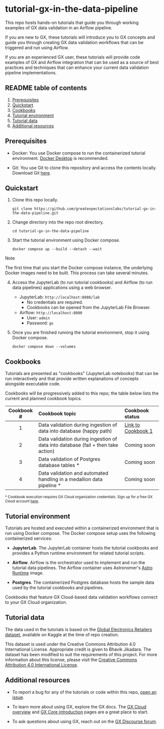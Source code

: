 # tutorial-gx-in-the-data-pipeline
This repo hosts hands-on tutorials that guide you through working examples of GX data validation in an Airflow pipeline.

If you are new to GX, these tutorials will introduce you to GX concepts and guide you through creating GX data validation workflows that can be triggered and run using Airflow.

If you are an experienced GX user, these tutorials will provide code examples of GX and Airflow integration that can be used as a source of best practices and techniques that can enhance your current data validation pipeline implementations.

## README table of contents
1. [Prerequisites](#prerequisites)
1. [Quickstart](#quickstart)
1. [Cookbooks](#cookbooks)
1. [Tutorial environment](#tutorial-environment)
1. [Tutorial data](#tutorial-data)
1. [Additional resources](#additional-resources)

## Prerequisites
* Docker: You use Docker compose to run the containerized tutorial environment. [Docker Desktop](https://www.docker.com/products/docker-desktop/) is recommended.

* Git: You use Git to clone this repository and access the contents locally. Download Git [here](https://git-scm.com/downloads).

## Quickstart
1. Clone this repo locally.
    ```
    git clone https://github.com/greatexpectationslabs/tutorial-gx-in-the-data-pipeline.git
    ```

2. Change directory into the repo root directory.
   ```
   cd tutorial-gx-in-the-data-pipeline
   ```

3. Start the tutorial environment using Docker compose.
   ```
   docker compose up --build --detach --wait
   ```

> [!NOTE]
> The first time that you start the Docker compose instance, the underlying Docker images need to be built. This process can take several minutes.

4. Access the JupyterLab (to run tutorial cookbooks) and Airflow (to run data pipelines) applications using a web browser.
   * JupyterLab: `http://localhost:8888/lab`
     * No credentials are required.
     * Cookbooks can be opened from the JupyterLab File Browser.
   * Airflow: `http://localhost:8080`
     * User: `admin`
     * Password: `gx`

5. Once you are finished running the tutorial environment, stop it using Docker compose.
   ```
   docker compose down --volumes
   ```

## Cookbooks

Tutorials are presented as "cookbooks" (JupyterLab notebooks) that can be run interactively and that provide written explanations of concepts alongside executable code.

Cookbooks will be progressively added to this repo; the table below lists the current and planned cookbook topics.

| Cookbook # | Cookbook topic | Cookbook status |
| :--: | :-- | :-- |
| 1 | Data validation during ingestion of data into database (happy path) | [Link to Cookbook 1](cookbooks/Cookbook_1_Validate_data_during_ingestion_happy_path.ipynb) |
| 2 | Data validation during ingestion of data into database (fail + then take action) | Coming soon |
| 3 | Data validation of Postgres database tables \* | Coming soon |
 | 4 | Data validation and automated handling in a medallion data pipeline \* | Coming soon |

<sup>\* Cookbook execution requires GX Cloud organization credentials. Sign up for a free GX Cloud account [here](https://greatexpectations.io/cloud).</sup>

## Tutorial environment
Tutorials are hosted and executed within a containerized environment that is run using Docker compose. The Docker compose setup uses the following containerized services:

* **JupyterLab**. The JupyterLab container hosts the tutorial cookbooks and provides a Python runtime environment for related tutorial scripts.

* **Airflow**. Airflow is the orchestrator used to implement and run the tutorial data pipelines. The Airflow container uses Astronomer's [Astro Runtime](https://www.astronomer.io/docs/astro/runtime-image-architecture#image-types) image.

* **Postgres**. The containerized Postgres database hosts the sample data used by the tutorial cookbooks and pipelines.

Cookbooks that feature GX Cloud-based data validation workflows connect to your GX Cloud organization.

## Tutorial data

The data used in the tutorials is based on the [Global Electronics Retailers
dataset](https://www.kaggle.com/datasets/bhavikjikadara/global-electronics-retailers/data), available on Kaggle at the time of repo creation.

This dataset is used under the Creative Commons Attribution 4.0 International License. Appropriate credit is given to Bhavik Jikadara. The dataset has been modified to suit the requirements of this project. For more information about this license, please visit the [Creative Commons Attribution 4.0 International License](https://creativecommons.org/licenses/by/4.0/).

## Additional resources

* To report a bug for any of the tutorials or code within this repo, [open an issue](https://github.com/greatexpectationslabs/tutorial-gx-in-the-data-pipeline/issues/new).

* To learn more about using GX, explore the GX docs. The [GX Cloud overview](https://docs.greatexpectations.io/docs/cloud/overview/gx_cloud_overview) and [GX Core introduction](https://docs.greatexpectations.io/docs/core/introduction/) pages are a great place to start.

* To ask questions about using GX, reach out on the [GX Discourse forum](https://discourse.greatexpectations.io/).
